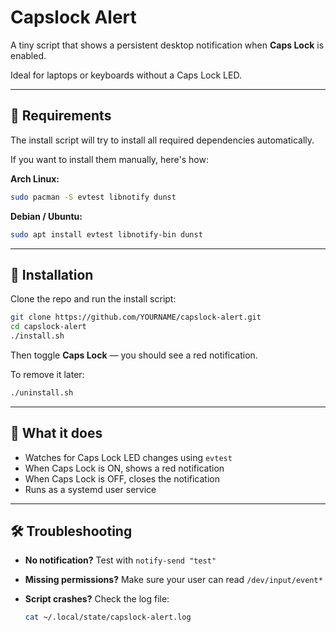 # Capslock Alert

A tiny script that shows a persistent desktop notification when **Caps Lock** is enabled.

Ideal for laptops or keyboards without a Caps Lock LED.

---

## 🔧 Requirements

The install script will try to install all required dependencies automatically.

If you want to install them manually, here's how:

**Arch Linux:**

```bash
sudo pacman -S evtest libnotify dunst
```

**Debian / Ubuntu:**

```bash
sudo apt install evtest libnotify-bin dunst
```

---

## 🚀 Installation

Clone the repo and run the install script:

```bash
git clone https://github.com/YOURNAME/capslock-alert.git
cd capslock-alert
./install.sh
```

Then toggle **Caps Lock** — you should see a red notification.

To remove it later:

```bash
./uninstall.sh
```

---

## 🔄 What it does

* Watches for Caps Lock LED changes using `evtest`
* When Caps Lock is ON, shows a red notification
* When Caps Lock is OFF, closes the notification
* Runs as a systemd user service

---

## 🛠 Troubleshooting

* **No notification?** Test with `notify-send "test"`
* **Missing permissions?** Make sure your user can read `/dev/input/event*`
* **Script crashes?** Check the log file:

  ```bash
  cat ~/.local/state/capslock-alert.log
  ```

